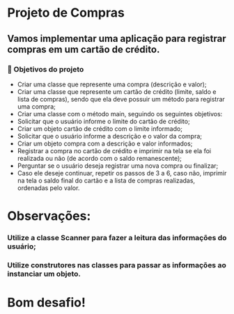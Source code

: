 # Projeto de Compras
## Vamos implementar uma aplicação para registrar compras em um cartão de crédito.

### 🔨 Objetivos do projeto
* Criar uma classe que represente uma compra (descrição e valor);
* Criar uma classe que represente um cartão de crédito (limite, saldo e lista de compras), sendo que ela deve possuir um método para registrar uma compra;
* Criar uma classe com o método main, seguindo os seguintes objetivos:
* Solicitar que o usuário informe o limite do cartão de crédito;
* Criar um objeto cartão de crédito com o limite informado;
* Solicitar que o usuário informe a descrição e o valor da compra;
* Criar um objeto compra com a descrição e valor informados;
* Registrar a compra no cartão de crédito e imprimir na tela se ela foi realizada ou não (de acordo com o saldo remanescente);
* Perguntar se o usuário deseja registrar uma nova compra ou finalizar;
* Caso ele deseje continuar, repetir os passos de 3 a 6, caso não, imprimir na tela o saldo final do cartão e a lista de compras realizadas, ordenadas pelo valor.

# Observações:
### Utilize a classe Scanner para fazer a leitura das informações do usuário;
### Utilize construtores nas classes para passar as informações ao instanciar um objeto.

# Bom desafio!
